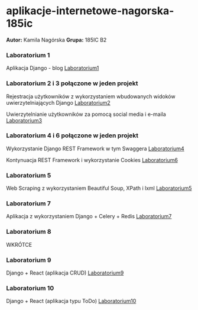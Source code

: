 # aplikacje-internetowe-nagorska-185ic
**Autor:** Kamila Nagórska
**Grupa:** 185IC B2

### Laboratorium 1 
Aplikacja Django - blog [Laboratorium1](https://github.com/kamilanagorska/aplikacje-internetowe-nagorska-185ic/tree/main/Laboratorium1)

### Laboratorium 2 i 3 połączone w jeden projekt
Rejestracja użytkowników z wykorzystaniem wbudowanych widoków uwierzytelniających Django [Laboratorium2](https://github.com/kamilanagorska/aplikacje-internetowe-nagorska-185ic/tree/main/Laboratorium2oraz3#laboratorium-2)

Uwierzytelnianie użytkowników za pomocą social media i e-maila [Laboratorium3](https://github.com/kamilanagorska/aplikacje-internetowe-nagorska-185ic/tree/main/Laboratorium2oraz3#laboratorium-3)

### Laboratorium 4 i 6 połączone w jeden projekt
Wykorzystanie Django REST Framework w tym Swaggera [Laboratorium4](https://github.com/kamilanagorska/aplikacje-internetowe-nagorska-185ic/tree/main/Laboratorium4oraz6#laboratorium-4)

Kontynuacja REST Framework i wykorzystanie Cookies [Laboratorium6](https://github.com/kamilanagorska/aplikacje-internetowe-nagorska-185ic/tree/main/Laboratorium4oraz6#laboratorium-6)

### Laboratorium 5
Web Scraping z wykorzystaniem Beautiful Soup, XPath i lxml [Laboratorium5](https://github.com/kamilanagorska/aplikacje-internetowe-nagorska-185ic/tree/main/Laboratorium5)

### Laboratorium 7
Aplikacja z wykorzystaniem Django + Celery + Redis [Laboratorium7](https://github.com/kamilanagorska/aplikacje-internetowe-nagorska-185ic/tree/main/Laboratorium7)

### Laboratorium 8
WKRÓTCE

### Laboratorium 9
Django + React (aplikacja CRUD) [Laboratorium9](https://github.com/kamilanagorska/aplikacje-internetowe-nagorska-185ic/tree/main/Laboratorium9)

### Laboratorium 10
Django + React (aplikacja typu ToDo) [Laboratorium10](https://github.com/kamilanagorska/aplikacje-internetowe-nagorska-185ic/tree/main/Laboratorium10)